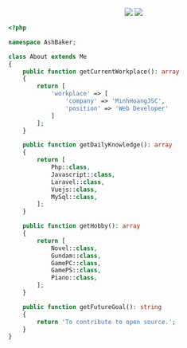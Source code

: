 <p align="center">
  <img src ="https://github-readme-stats.vercel.app/api?username=yuki2811&show_icons=true&count_private=true&theme=default&hide_border=true&hide=issues,contribs&include_all_commits=true">
  <img src ="https://github-readme-stats.vercel.app/api/top-langs/?username=yuki2811&layout=compact&hide_border=true&langs_count=10&hide=jupyter%20notebook,tex,css,php">
</p>

<!-- <p align="center">
  <img align="left" src ="https://github-readme-stats.vercel.app/api/pin/?username=yuki2811&repo=ytdx">
  <img align="right" src ="https://github-readme-stats.vercel.app/api/pin/?username=yuki2811&repo=pixel-weather">
</p> -->




```php
<?php

namespace AshBaker;

class About extends Me
{
    public function getCurrentWorkplace(): array
    {
        return [
            'workplace' => [
                'company' => 'MinhHoangJSC',
                'position' => 'Web Developer'         
            ]
        ];
    }

    public function getDailyKnowledge(): array
    {
        return [
            Php::class,
            Javascript::class,
            Laravel::class,
            Vuejs::class,
            MySql::class,
        ];
    }

    public function getHobby(): array
    {
        return [
            Novel::class,
            Gundam::class,
            GamePC::class,
            GamePS::class,
            Piano::class,
        ];
    }

    public function getFutureGoal(): string
    {
        return 'To contribute to open source.';
    }
}
```
